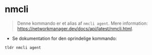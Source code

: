 # nmcli

> Denne kommando er et alias af `nmcli agent`.
> Mere information: <https://networkmanager.dev/docs/api/latest/nmcli.html>.

- Se dokumentation for den oprindelige kommando:

`tldr nmcli agent`
